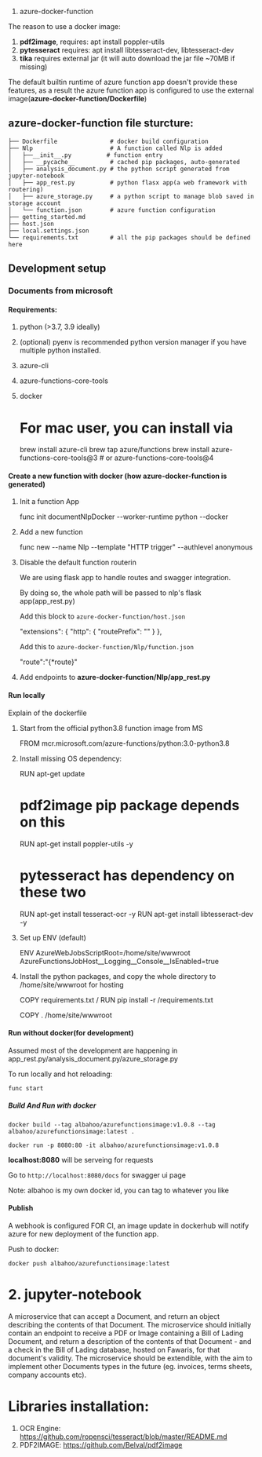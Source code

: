 1. azure-docker-function

The reason to use a docker image:

1. **pdf2image**, requires: apt install poppler-utils
2. **pytesseract** requires: apt install libtesseract-dev, libtesseract-dev
3. **tika** requires external jar (it will auto download the jar file ~70MB if missing)

The default builtin runtime of azure function app doesn't provide these features, as a result the azure function app is configured to use the external image(**azure-docker-function/Dockerfile**)

## azure-docker-function file sturcture:

    ├── Dockerfile               # docker build configuration
    ├── Nlp                      # A function called Nlp is added
    │   ├──__init__.py          # function entry
    │   ├── __pycache__          # cached pip packages, auto-generated
    │   ├── analysis_document.py # the python script generated from jupyter-notebook
    │   ├── app_rest.py          # python flasx app(a web framework with routering)
    │   ├── azure_storage.py     # a python script to manage blob saved in storage account
    │   └── function.json        # azure function configuration
    ├── getting_started.md
    ├── host.json
    ├── local.settings.json
    └── requirements.txt         # all the pip packages should be defined here

## Development setup

### Documents from microsoft

#### Requirements:

1. python (>3.7, 3.9 ideally)
2. (optional) pyenv is recommended python version manager if you have multiple python installed.
3. azure-cli
4. azure-functions-core-tools
5. docker

   # For mac user, you can install via

   brew install azure-cli
   brew tap azure/functions
   brew install azure-functions-core-tools@3 # or azure-functions-core-tools@4

#### Create a new function with docker (how azure-docker-function is generated)

1. Init a function App

   func init documentNlpDocker --worker-runtime python --docker
2. Add a new function

   func new --name Nlp --template "HTTP trigger" --authlevel anonymous
3. Disable the default function routerin

   We are using flask app to handle routes and swagger integration.

   By doing so, the whole path will be passed to nlp's flask app(app_rest.py)

   Add this block to `azure-docker-function/host.json`

   "extensions": {
   "http": {
   "routePrefix": ""
   }
   },

   Add this to `azure-docker-function/Nlp/function.json`

   "route":"{*route}"
4. Add endpoints to **azure-docker-function/Nlp/app_rest.py**

#### Run locally

Explain of the dockerfile

1. Start from the official python3.8 function image from MS

   FROM mcr.microsoft.com/azure-functions/python:3.0-python3.8
2. Install missing OS dependency:

   RUN apt-get update

   # pdf2image pip package depends on this

   RUN apt-get install poppler-utils -y

   # pytesseract has dependency on these two

   RUN apt-get install tesseract-ocr -y
   RUN apt-get install libtesseract-dev -y
3. Set up ENV (default)

   ENV AzureWebJobsScriptRoot=/home/site/wwwroot AzureFunctionsJobHost__Logging__Console__IsEnabled=true
4. Install the python packages, and copy the whole directory to /home/site/wwwroot for hosting

   COPY requirements.txt /
   RUN pip install -r /requirements.txt

   COPY . /home/site/wwwroot

#### Run without docker(for development)

Assumed most of the development are happening in app_rest.py/analysis_document.py/azure_storage.py

To run locally and hot reloading:

    func start

##### Build And Run with docker

    docker build --tag albahoo/azurefunctionsimage:v1.0.8 --tag albahoo/azurefunctionsimage:latest .

    docker run -p 8080:80 -it albahoo/azurefunctionsimage:v1.0.8

**localhost:8080**  will be serveing for requests

Go to `http://localhost:8080/docs` for swagger ui page

Note: albahoo is my own docker id, you can tag to whatever you like

#### Publish

A webhook is configured FOR CI, an image update in dockerhub will notify azure for new deployment of the function app.

Push to docker:

    docker push albahoo/azurefunctionsimage:latest

# 2. jupyter-notebook

A microservice that can accept a Document, and return an object describing the contents of that Document.
The microservice should initially contain an endpoint to receive a PDF or Image containing a Bill of Lading Document,
and return a description of the contents of that Document -
and a check in the Bill of Lading database, hosted on Fawaris, for that document's validity.
The microservice should be extendible, with the aim to implement other Documents types in the future (eg. invoices, terms sheets, company accounts etc).

# Libraries installation:

1. OCR Engine: https://github.com/ropensci/tesseract/blob/master/README.md
2. PDF2IMAGE: https://github.com/Belval/pdf2image
